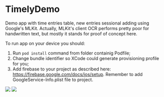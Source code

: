 # TimelyDemo
Demo app with time entries table, new entries sessional adding using Google's MLKit.
Actually, MLKit's client OCR performs pretty poor for handwritten text, but mostly it stands for proof of concept here.

To run app on your device you should:
1) Run ```pod install``` command from folder containig Podfile;
2) Change bundle identifier so XCode could generate provisioning profile for you;
3) Add firebase to your project as described here: https://firebase.google.com/docs/ios/setup. Remember to add GoogleService-Info.plist file to project.

![](TimelyDemo_GIF.gif) ![](TimelyDemo2_GIF.gif)

